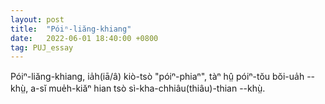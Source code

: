 ```yaml
---
layout: post
title:  "Póiⁿ-liăng-khiang"
date:   2022-06-01 18:40:00 +0800
tag: PUJ_essay
---
```


<section class="PUJ">
Póiⁿ-liăng-khiang, ia̍h(iā/â) kiò-tsò "póiⁿ-phiaⁿ", tàⁿ hṳ̂ póiⁿ-tŏu bŏi-ua̍h &#x002D;&#x002D;khṳ̀, a-sĭ mue̍h-kiăⁿ hian tsò sì-kha-chhiâu(thiâu)-thian &#x002D;&#x002D;khṳ̀.
</section>